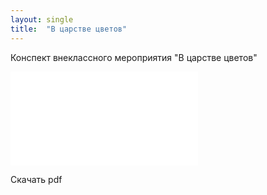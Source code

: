 ```yaml
---
layout: single
title:  "В царстве цветов"
---
```


Конспект внеклассного мероприятия "В царстве цветов"

<object data="../../pdf/kingdom_of_flowers.pdf" type="application/pdf" width="700px" height="700px">
    <embed src="../../pdf/kingdom_of_flowers.pdf">
        <p>Скачать pdf<a href="../../pdf/kingdom_of_flowers.pdf>Скачать pdf</a>.</p>
    </embed>
</object>
